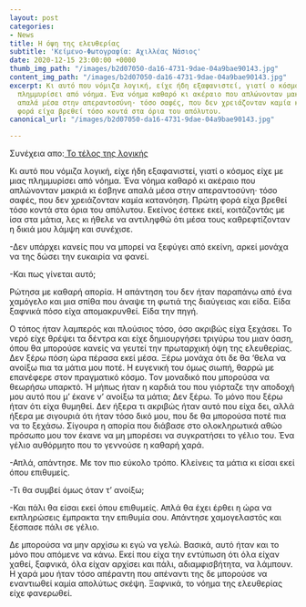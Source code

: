 ```yaml
---
layout: post
categories:
- News
title: Η όψη της ελευθερίας
subtitle: 'Κείμενο-Φωτογραφία: Αχιλλέας Νάσιος'
date: 2020-12-15 23:00:00 +0000
thumb_img_path: "/images/b2d07050-da16-4731-9dae-04a9bae90143.jpg"
content_img_path: "/images/b2d07050-da16-4731-9dae-04a9bae90143.jpg"
excerpt: Κι αυτό που νόμιζα λογική, είχε ήδη εξαφανιστεί, γιατί ο κόσμος είχε με μιας
  πλημμυρίσει από νόημα. Ένα νόημα καθαρό κι ακέραιο που απλώνονταν μακριά κι έσβηνε
  απαλά μέσα στην απεραντοσύνη· τόσο σαφές, που δεν χρειάζονταν καμία κατανόηση. Πρώτη
  φορά είχα βρεθεί τόσο κοντά στα όρια του απόλυτου.
canonical_url: "/images/b2d07050-da16-4731-9dae-04a9bae90143.jpg"

---
```

Συνέχεια απο:<a href="https://hocusphotus.com/posts/anodus-38/" target="blank"> Το τέλος της λογικής</a>

Κι αυτό που νόμιζα λογική, είχε ήδη εξαφανιστεί, γιατί ο κόσμος είχε με μιας πλημμυρίσει από νόημα. Ένα νόημα καθαρό κι ακέραιο που απλώνονταν μακριά κι έσβηνε απαλά μέσα στην απεραντοσύνη· τόσο σαφές, που δεν χρειάζονταν καμία κατανόηση. Πρώτη φορά είχα βρεθεί τόσο κοντά στα όρια του απόλυτου. Εκείνος έστεκε εκεί, κοιτάζοντάς με ίσα στα μάτια, λες κι ήθελε να αντιληφθώ ότι μέσα τους καθρεφτίζονταν η δικιά μου λάμψη και συνέχισε.

\-Δεν υπάρχει κανείς που να μπορεί να ξεφύγει από εκείνη, αρκεί μονάχα να της δώσει την ευκαιρία να φανεί.

\-Και πως γίνεται αυτό;

Ρώτησα με καθαρή απορία. Η απάντηση του δεν ήταν παραπάνω από ένα χαμόγελο και μια σπίθα που άναψε τη φωτιά της διαύγειας και είδα. Είδα ξαφνικά πόσο είχα απομακρυνθεί. Είδα την πηγή.

Ο τόπος ήταν λαμπερός και πλούσιος τόσο, όσο ακριβώς είχα ξεχάσει. Το νερό είχε θρέψει τα δέντρα και είχε δημιουργήσει τριγύρω του μιαν όαση, όπου θα μπορούσε κανείς να γευτεί την πρωταρχική όψη της ελευθερίας. Δεν ξέρω πόση ώρα πέρασα εκεί μέσα. Ξέρω μονάχα ότι δε θα ‘θελα να ανοίξω πια τα μάτια μου ποτέ. Η ευγενική του όμως σιωπή, θαρρώ με επανέφερε στον πραγματικό κόσμο. Τον μοναδικό που μπορούσα να θεωρήσω υπαρκτό. Ή μήπως ήταν η καρδιά του που γιόρταζε την αποδοχή μου αυτό που μ’ έκανε ν’ ανοίξω τα μάτια; Δεν ξέρω. Το μόνο που ξέρω ήταν ότι είχα θυμηθεί. Δεν ήξερα τι ακριβώς ήταν αυτό που είχα δει, αλλά ήξερα με σιγουριά ότι ήταν τόσο δικό μου, που δε θα μπορούσα ποτέ πια να το ξεχάσω. Σίγουρα η απορία που διάβασε στο ολοκληρωτικά αθώο πρόσωπο μου τον έκανε να μη μπορέσει να συγκρατήσει το γέλιο του. Ένα γέλιο αυθόρμητο που το γεννούσε η καθαρή χαρά.

\-Απλά, απάντησε. Με τον πιο εύκολο τρόπο. Κλείνεις τα μάτια κι είσαι εκεί όπου επιθυμείς.

\-Τι θα συμβεί όμως όταν τ’ ανοίξω;

\-Και πάλι θα είσαι εκεί όπου επιθυμείς. Απλά θα έχει έρθει η ώρα να εκπληρώσεις έμπρακτα την επιθυμία σου. Απάντησε χαμογελαστός και ξέσπασε πάλι σε γέλιο.

Δε μπορούσα να μην αρχίσω κι εγώ να γελώ. Βασικά, αυτό ήταν και το μόνο που απόμενε να κάνω. Εκεί που είχα την εντύπωση ότι όλα είχαν χαθεί, ξαφνικά, όλα είχαν αρχίσει και πάλι, αδιαμφισβήτητα, να λάμπουν. Η χαρά μου ήταν τόσο απέραντη που απέναντι της δε μπορούσε να εναντιωθεί καμία απολύτως σκέψη. Ξαφνικά, το νόημα της ελευθερίας είχε φανερωθεί.